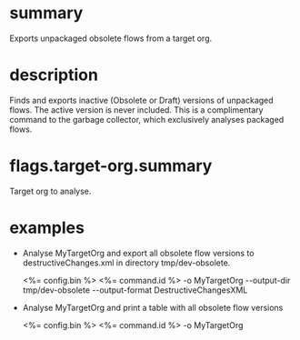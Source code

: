 # summary

Exports unpackaged obsolete flows from a target org.

# description

Finds and exports inactive (Obsolete or Draft) versions of unpackaged flows. The active version is never included. This is a complimentary command to the garbage collector, which exclusively analyses packaged flows.

# flags.target-org.summary

Target org to analyse.

# examples

- Analyse MyTargetOrg and export all obsolete flow versions to destructiveChanges.xml in directory tmp/dev-obsolete.

  <%= config.bin %> <%= command.id %> -o MyTargetOrg --output-dir tmp/dev-obsolete --output-format DestructiveChangesXML

- Analyse MyTargetOrg and print a table with all obsolete flow versions

  <%= config.bin %> <%= command.id %> -o MyTargetOrg
